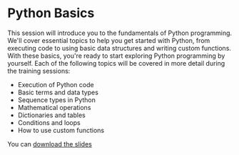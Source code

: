 # Python Basics

This session will introduce you to the fundamentals of Python programming. 
We'll cover essential topics to help you get started with Python, 
from executing code to using basic data structures and writing custom functions.
With these basics, you're ready to start exploring Python programming by yourself. 
Each of the following topics will be covered in more detail during the training sessions:

* Execution of Python code
* Basic terms and data types
* Sequence types in Python
* Mathematical operations
* Dictionaries and tables
* Conditions and loops
* How to use custom functions

You can [download the slides](Python-Basics.pdf)
